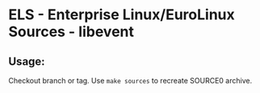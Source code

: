 # ELS - Enterprise Linux/EuroLinux Sources - libevent
 
## Usage:
  Checkout branch or tag. Use `make sources` to recreate  SOURCE0 archive.
